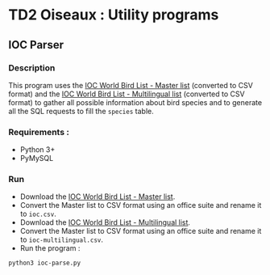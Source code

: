 # TD2 Oiseaux : Utility programs
## IOC Parser
### Description
This program uses the [IOC World Bird List - Master list](https://www.worldbirdnames.org/ioc-lists/master-list-2/) (converted to CSV format) and the [IOC World Bird List - Multilingual list](https://www.worldbirdnames.org/ioc-lists/master-list-2/) (converted to CSV format) to gather all possible information about bird species and to generate all the SQL requests to fill the `species` table.

### Requirements :
- Python 3+
- PyMySQL

### Run
- Download the [IOC World Bird List - Master list](https://www.worldbirdnames.org/ioc-lists/master-list-2/).
- Convert the Master list to CSV format using an office suite and rename it to `ioc.csv`.
- Download the [IOC World Bird List - Multilingual list](https://www.worldbirdnames.org/ioc-lists/master-list-2/).
- Convert the Master list to CSV format using an office suite and rename it to `ioc-multilingual.csv`.
- Run the program :
```
python3 ioc-parse.py
```
